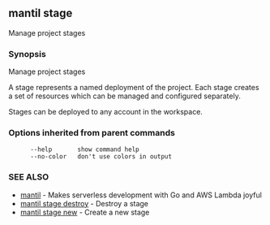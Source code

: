 ## mantil stage

Manage project stages

### Synopsis

Manage project stages

A stage represents a named deployment of the project. Each stage creates a set of resources
which can be managed and configured separately.

Stages can be deployed to any account in the workspace.

### Options inherited from parent commands

```
      --help       show command help
      --no-color   don't use colors in output
```

### SEE ALSO

* [mantil](mantil.md)	 - Makes serverless development with Go and AWS Lambda joyful
* [mantil stage destroy](mantil_stage_destroy.md)	 - Destroy a stage
* [mantil stage new](mantil_stage_new.md)	 - Create a new stage

